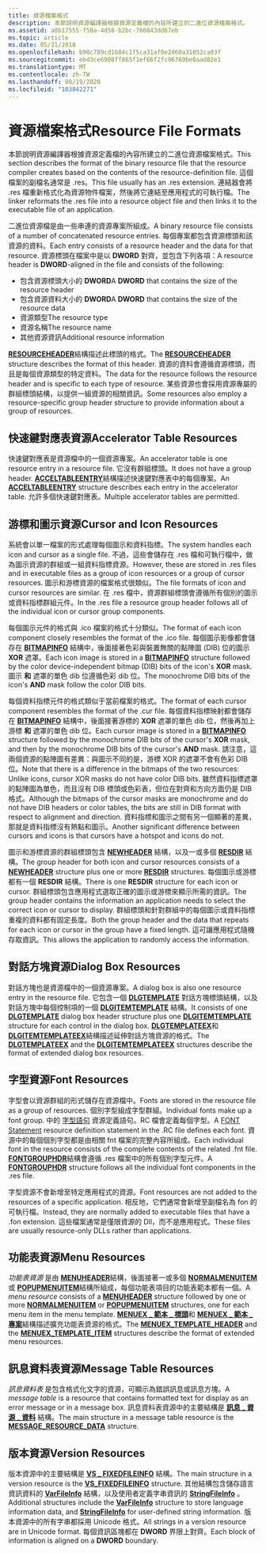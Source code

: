 ```yaml
---
title: 資源檔案格式
description: 本節說明資源編譯器根據資源定義檔的內容所建立的二進位資源檔案格式。
ms.assetid: a0b17555-f50a-4d58-b2bc-760843dd67eb
ms.topic: article
ms.date: 05/31/2018
ms.openlocfilehash: b90c789cd1684c1f5ca31af0e2d60a31052ca03f
ms.sourcegitcommit: ebd3ce6908ff865f1ef66f2fc96769be0aad82e1
ms.translationtype: MT
ms.contentlocale: zh-TW
ms.lasthandoff: 08/19/2020
ms.locfileid: "103842271"
---
```

# <a name="resource-file-formats"></a><span data-ttu-id="2a7d6-103">資源檔案格式</span><span class="sxs-lookup"><span data-stu-id="2a7d6-103">Resource File Formats</span></span>

<span data-ttu-id="2a7d6-104">本節說明資源編譯器根據資源定義檔的內容所建立的二進位資源檔案格式。</span><span class="sxs-lookup"><span data-stu-id="2a7d6-104">This section describes the format of the binary resource file that the resource compiler creates based on the contents of the resource-definition file.</span></span> <span data-ttu-id="2a7d6-105">這個檔案的副檔名通常是 .res。</span><span class="sxs-lookup"><span data-stu-id="2a7d6-105">This file usually has an .res extension.</span></span> <span data-ttu-id="2a7d6-106">連結器會將 .res 檔重新格式化為資源物件檔案，然後將它連結至應用程式的可執行檔。</span><span class="sxs-lookup"><span data-stu-id="2a7d6-106">The linker reformats the .res file into a resource object file and then links it to the executable file of an application.</span></span>

<span data-ttu-id="2a7d6-107">二進位資源檔是由一些串連的資源專案所組成。</span><span class="sxs-lookup"><span data-stu-id="2a7d6-107">A binary resource file consists of a number of concatenated resource entries.</span></span> <span data-ttu-id="2a7d6-108">每個專案都包含資源標頭和該資源的資料。</span><span class="sxs-lookup"><span data-stu-id="2a7d6-108">Each entry consists of a resource header and the data for that resource.</span></span> <span data-ttu-id="2a7d6-109">資源標頭在檔案中是以 **DWORD** 對齊，並包含下列各項：</span><span class="sxs-lookup"><span data-stu-id="2a7d6-109">A resource header is **DWORD**-aligned in the file and consists of the following:</span></span>

-   <span data-ttu-id="2a7d6-110">包含資源標頭大小的 **DWORD**</span><span class="sxs-lookup"><span data-stu-id="2a7d6-110">A **DWORD** that contains the size of the resource header</span></span>
-   <span data-ttu-id="2a7d6-111">包含資源資料大小的 **DWORD**</span><span class="sxs-lookup"><span data-stu-id="2a7d6-111">A **DWORD** that contains the size of the resource data</span></span>
-   <span data-ttu-id="2a7d6-112">資源類型</span><span class="sxs-lookup"><span data-stu-id="2a7d6-112">The resource type</span></span>
-   <span data-ttu-id="2a7d6-113">資源名稱</span><span class="sxs-lookup"><span data-stu-id="2a7d6-113">The resource name</span></span>
-   <span data-ttu-id="2a7d6-114">其他資源資訊</span><span class="sxs-lookup"><span data-stu-id="2a7d6-114">Additional resource information</span></span>

<span data-ttu-id="2a7d6-115">[**RESOURCEHEADER**](resourceheader.md)結構描述此標頭的格式。</span><span class="sxs-lookup"><span data-stu-id="2a7d6-115">The [**RESOURCEHEADER**](resourceheader.md) structure describes the format of this header.</span></span> <span data-ttu-id="2a7d6-116">資源的資料會遵循資源標頭，而且是每個資源類型的特定資料。</span><span class="sxs-lookup"><span data-stu-id="2a7d6-116">The data for the resource follows the resource header and is specific to each type of resource.</span></span> <span data-ttu-id="2a7d6-117">某些資源也會採用資源專屬的群組標頭結構，以提供一組資源的相關資訊。</span><span class="sxs-lookup"><span data-stu-id="2a7d6-117">Some resources also employ a resource-specific group header structure to provide information about a group of resources.</span></span>

## <a name="accelerator-table-resources"></a><span data-ttu-id="2a7d6-118">快速鍵對應表資源</span><span class="sxs-lookup"><span data-stu-id="2a7d6-118">Accelerator Table Resources</span></span>

<span data-ttu-id="2a7d6-119">快速鍵對應表是資源檔中的一個資源專案。</span><span class="sxs-lookup"><span data-stu-id="2a7d6-119">An accelerator table is one resource entry in a resource file.</span></span> <span data-ttu-id="2a7d6-120">它沒有群組標頭。</span><span class="sxs-lookup"><span data-stu-id="2a7d6-120">It does not have a group header.</span></span> <span data-ttu-id="2a7d6-121">[**ACCELTABLEENTRY**](acceltableentry.md)結構描述快速鍵對應表中的每個專案。</span><span class="sxs-lookup"><span data-stu-id="2a7d6-121">An [**ACCELTABLEENTRY**](acceltableentry.md) structure describes each entry in the accelerator table.</span></span> <span data-ttu-id="2a7d6-122">允許多個快速鍵對應表。</span><span class="sxs-lookup"><span data-stu-id="2a7d6-122">Multiple accelerator tables are permitted.</span></span>

## <a name="cursor-and-icon-resources"></a><span data-ttu-id="2a7d6-123">游標和圖示資源</span><span class="sxs-lookup"><span data-stu-id="2a7d6-123">Cursor and Icon Resources</span></span>

<span data-ttu-id="2a7d6-124">系統會以單一檔案的形式處理每個圖示和資料指標。</span><span class="sxs-lookup"><span data-stu-id="2a7d6-124">The system handles each icon and cursor as a single file.</span></span> <span data-ttu-id="2a7d6-125">不過，這些會儲存在 .res 檔和可執行檔中，做為圖示資源的群組或一組資料指標資源。</span><span class="sxs-lookup"><span data-stu-id="2a7d6-125">However, these are stored in .res files and in executable files as a group of icon resources or a group of cursor resources.</span></span> <span data-ttu-id="2a7d6-126">圖示和游標資源的檔案格式很類似。</span><span class="sxs-lookup"><span data-stu-id="2a7d6-126">The file formats of icon and cursor resources are similar.</span></span> <span data-ttu-id="2a7d6-127">在 .res 檔中，資源群組標頭會遵循所有個別的圖示或資料指標群組元件。</span><span class="sxs-lookup"><span data-stu-id="2a7d6-127">In the .res file a resource group header follows all of the individual icon or cursor group components.</span></span>

<span data-ttu-id="2a7d6-128">每個圖示元件的格式與 .ico 檔案的格式十分類似。</span><span class="sxs-lookup"><span data-stu-id="2a7d6-128">The format of each icon component closely resembles the format of the .ico file.</span></span> <span data-ttu-id="2a7d6-129">每個圖示影像都會儲存在 [**BITMAPINFO**](/windows/win32/api/wingdi/ns-wingdi-bitmapinfo) 結構中，後面接著色彩與裝置無關的點陣圖 (DIB) 位的圖示 **XOR** 遮罩。</span><span class="sxs-lookup"><span data-stu-id="2a7d6-129">Each icon image is stored in a [**BITMAPINFO**](/windows/win32/api/wingdi/ns-wingdi-bitmapinfo) structure followed by the color device-independent bitmap (DIB) bits of the icon's **XOR** mask.</span></span> <span data-ttu-id="2a7d6-130">圖示 **和** 遮罩的單色 dib 位遵循色彩 dib 位。</span><span class="sxs-lookup"><span data-stu-id="2a7d6-130">The monochrome DIB bits of the icon's **AND** mask follow the color DIB bits.</span></span>

<span data-ttu-id="2a7d6-131">每個資料指標元件的格式類似于當前檔案的格式。</span><span class="sxs-lookup"><span data-stu-id="2a7d6-131">The format of each cursor component resembles the format of the .cur file.</span></span> <span data-ttu-id="2a7d6-132">每個資料指標映射都會儲存在 [**BITMAPINFO**](/windows/win32/api/wingdi/ns-wingdi-bitmapinfo) 結構中，後面接著游標的 **XOR** 遮罩的單色 dib 位，然後再加上游標 **和** 遮罩的單色 dib 位。</span><span class="sxs-lookup"><span data-stu-id="2a7d6-132">Each cursor image is stored in a [**BITMAPINFO**](/windows/win32/api/wingdi/ns-wingdi-bitmapinfo) structure followed by the monochrome DIB bits of the cursor's **XOR** mask, and then by the monochrome DIB bits of the cursor's **AND** mask.</span></span> <span data-ttu-id="2a7d6-133">請注意，這兩個資源的點陣圖有差異：與圖示不同的是，游標 XOR 的遮罩不會有色彩 DIB 位。</span><span class="sxs-lookup"><span data-stu-id="2a7d6-133">Note that there is a difference in the bitmaps of the two resources: Unlike icons, cursor XOR masks do not have color DIB bits.</span></span> <span data-ttu-id="2a7d6-134">雖然資料指標遮罩的點陣圖為單色，而且沒有 DIB 標頭或色彩表，但位在對齊和方向方面仍是 DIB 格式。</span><span class="sxs-lookup"><span data-stu-id="2a7d6-134">Although the bitmaps of the cursor masks are monochrome and do not have DIB headers or color tables, the bits are still in DIB format with respect to alignment and direction.</span></span> <span data-ttu-id="2a7d6-135">資料指標和圖示之間有另一個顯著的差異，那就是資料指標沒有熱點和圖示。</span><span class="sxs-lookup"><span data-stu-id="2a7d6-135">Another significant difference between cursors and icons is that cursors have a hotspot and icons do not.</span></span>

<span data-ttu-id="2a7d6-136">圖示和游標資源的群組標頭包含 [**NEWHEADER**](newheader.md) 結構，以及一或多個 [**RESDIR**](resdir.md) 結構。</span><span class="sxs-lookup"><span data-stu-id="2a7d6-136">The group header for both icon and cursor resources consists of a [**NEWHEADER**](newheader.md) structure plus one or more [**RESDIR**](resdir.md) structures.</span></span> <span data-ttu-id="2a7d6-137">每個圖示或游標都有一個 **RESDIR** 結構。</span><span class="sxs-lookup"><span data-stu-id="2a7d6-137">There is one **RESDIR** structure for each icon or cursor.</span></span> <span data-ttu-id="2a7d6-138">群組標頭包含應用程式選取正確的圖示或游標來顯示所需的資訊。</span><span class="sxs-lookup"><span data-stu-id="2a7d6-138">The group header contains the information an application needs to select the correct icon or cursor to display.</span></span> <span data-ttu-id="2a7d6-139">群組標頭和針對群組中的每個圖示或資料指標重複的資料都有固定長度。</span><span class="sxs-lookup"><span data-stu-id="2a7d6-139">Both the group header and the data that repeats for each icon or cursor in the group have a fixed length.</span></span> <span data-ttu-id="2a7d6-140">這可讓應用程式隨機存取資訊。</span><span class="sxs-lookup"><span data-stu-id="2a7d6-140">This allows the application to randomly access the information.</span></span>

## <a name="dialog-box-resources"></a><span data-ttu-id="2a7d6-141">對話方塊資源</span><span class="sxs-lookup"><span data-stu-id="2a7d6-141">Dialog Box Resources</span></span>

<span data-ttu-id="2a7d6-142">對話方塊也是資源檔中的一個資源專案。</span><span class="sxs-lookup"><span data-stu-id="2a7d6-142">A dialog box is also one resource entry in the resource file.</span></span> <span data-ttu-id="2a7d6-143">它包含一個 [**DLGTEMPLATE**](/windows/desktop/api/winuser/ns-winuser-dlgtemplate) 對話方塊標頭結構，以及對話方塊中每個控制項的一個 [**DLGITEMTEMPLATE**](/windows/desktop/api/winuser/ns-winuser-dlgitemtemplate) 結構。</span><span class="sxs-lookup"><span data-stu-id="2a7d6-143">It consists of one [**DLGTEMPLATE**](/windows/desktop/api/winuser/ns-winuser-dlgtemplate) dialog box header structure plus one [**DLGITEMTEMPLATE**](/windows/desktop/api/winuser/ns-winuser-dlgitemtemplate) structure for each control in the dialog box.</span></span> <span data-ttu-id="2a7d6-144">[**DLGTEMPLATEEX**](/windows/desktop/dlgbox/dlgtemplateex)和 [**DLGITEMTEMPLATEEX**](/windows/desktop/dlgbox/dlgitemtemplateex)結構描述延伸對話方塊資源的格式。</span><span class="sxs-lookup"><span data-stu-id="2a7d6-144">The [**DLGTEMPLATEEX**](/windows/desktop/dlgbox/dlgtemplateex) and the [**DLGITEMTEMPLATEEX**](/windows/desktop/dlgbox/dlgitemtemplateex) structures describe the format of extended dialog box resources.</span></span>

## <a name="font-resources"></a><span data-ttu-id="2a7d6-145">字型資源</span><span class="sxs-lookup"><span data-stu-id="2a7d6-145">Font Resources</span></span>

<span data-ttu-id="2a7d6-146">字型會以資源群組的形式儲存在資源檔中。</span><span class="sxs-lookup"><span data-stu-id="2a7d6-146">Fonts are stored in the resource file as a group of resources.</span></span> <span data-ttu-id="2a7d6-147">個別字型組成字型群組。</span><span class="sxs-lookup"><span data-stu-id="2a7d6-147">Individual fonts make up a font group.</span></span> <span data-ttu-id="2a7d6-148">中的 [字型語句](./font-statement.md) 資源定義語句。RC 檔會定義每個字型。</span><span class="sxs-lookup"><span data-stu-id="2a7d6-148">A [FONT Statement](./font-statement.md) resource definition statement in the .RC file defines each font.</span></span> <span data-ttu-id="2a7d6-149">資源中的每個個別字型都是由相關 fnt 檔案的完整內容所組成。</span><span class="sxs-lookup"><span data-stu-id="2a7d6-149">Each individual font in the resource consists of the complete contents of the related .fnt file.</span></span> <span data-ttu-id="2a7d6-150">[**FONTGROUPHDR**](fontgrouphdr.md)結構會遵循 .res 檔案中的所有個別字型元件。</span><span class="sxs-lookup"><span data-stu-id="2a7d6-150">A [**FONTGROUPHDR**](fontgrouphdr.md) structure follows all the individual font components in the .res file.</span></span>

<span data-ttu-id="2a7d6-151">字型資源不會新增至特定應用程式的資源。</span><span class="sxs-lookup"><span data-stu-id="2a7d6-151">Font resources are not added to the resources of a specific application.</span></span> <span data-ttu-id="2a7d6-152">相反地，它們通常會新增至副檔名為 fon 的可執行檔。</span><span class="sxs-lookup"><span data-stu-id="2a7d6-152">Instead, they are normally added to executable files that have a .fon extension.</span></span> <span data-ttu-id="2a7d6-153">這些檔案通常是僅限資源的 Dll，而不是應用程式。</span><span class="sxs-lookup"><span data-stu-id="2a7d6-153">These files are usually resource-only DLLs rather than applications.</span></span>

## <a name="menu-resources"></a><span data-ttu-id="2a7d6-154">功能表資源</span><span class="sxs-lookup"><span data-stu-id="2a7d6-154">Menu Resources</span></span>

<span data-ttu-id="2a7d6-155">*功能表資源* 是由 [**MENUHEADER**](menuheader.md)結構，後面接著一或多個 [**NORMALMENUITEM**](normalmenuitem.md)或 [**POPUPMENUITEM**](popupmenuitem.md)結構所組成，每個功能表項目的功能表範本都有一個。</span><span class="sxs-lookup"><span data-stu-id="2a7d6-155">A *menu resource* consists of a [**MENUHEADER**](menuheader.md) structure followed by one or more [**NORMALMENUITEM**](normalmenuitem.md) or [**POPUPMENUITEM**](popupmenuitem.md) structures, one for each menu item in the menu template.</span></span> <span data-ttu-id="2a7d6-156">[**MENUEX \_ 範本 \_ 標頭**](menuex-template-header.md)和 [**MENUEX \_ 範本 \_ 專案**](menuex-template-item.md)結構描述擴充功能表資源的格式。</span><span class="sxs-lookup"><span data-stu-id="2a7d6-156">The [**MENUEX\_TEMPLATE\_HEADER**](menuex-template-header.md) and the [**MENUEX\_TEMPLATE\_ITEM**](menuex-template-item.md) structures describe the format of extended menu resources.</span></span>

## <a name="message-table-resources"></a><span data-ttu-id="2a7d6-157">訊息資料表資源</span><span class="sxs-lookup"><span data-stu-id="2a7d6-157">Message Table Resources</span></span>

<span data-ttu-id="2a7d6-158">*訊息資料表* 是包含格式化文字的資源，可顯示為錯誤訊息或訊息方塊。</span><span class="sxs-lookup"><span data-stu-id="2a7d6-158">A *message table* is a resource that contains formatted text for display as an error message or in a message box.</span></span> <span data-ttu-id="2a7d6-159">訊息資料表資源中的主要結構是 [**訊息 \_ 資源 \_ 資料**](/windows/desktop/api/Winnt/ns-winnt-message_resource_data) 結構。</span><span class="sxs-lookup"><span data-stu-id="2a7d6-159">The main structure in a message table resource is the [**MESSAGE\_RESOURCE\_DATA**](/windows/desktop/api/Winnt/ns-winnt-message_resource_data) structure.</span></span>

## <a name="version-resources"></a><span data-ttu-id="2a7d6-160">版本資源</span><span class="sxs-lookup"><span data-stu-id="2a7d6-160">Version Resources</span></span>

<span data-ttu-id="2a7d6-161">版本資源中的主要結構是 [**VS \_ FIXEDFILEINFO**](/windows/win32/api/verrsrc/ns-verrsrc-vs_fixedfileinfo) 結構。</span><span class="sxs-lookup"><span data-stu-id="2a7d6-161">The main structure in a version resource is the [**VS\_FIXEDFILEINFO**](/windows/win32/api/verrsrc/ns-verrsrc-vs_fixedfileinfo) structure.</span></span> <span data-ttu-id="2a7d6-162">其他結構包含儲存語言資訊資料的 [**VarFileInfo**](varfileinfo.md) 結構，以及使用者定義字串資訊的 [**StringFileInfo**](stringfileinfo.md) 。</span><span class="sxs-lookup"><span data-stu-id="2a7d6-162">Additional structures include the [**VarFileInfo**](varfileinfo.md) structure to store language information data, and [**StringFileInfo**](stringfileinfo.md) for user-defined string information.</span></span> <span data-ttu-id="2a7d6-163">版本資源中的所有字串都採用 Unicode 格式。</span><span class="sxs-lookup"><span data-stu-id="2a7d6-163">All strings in a version resource are in Unicode format.</span></span> <span data-ttu-id="2a7d6-164">每個資訊區塊都在 **DWORD** 界限上對齊。</span><span class="sxs-lookup"><span data-stu-id="2a7d6-164">Each block of information is aligned on a **DWORD** boundary.</span></span>

 

 